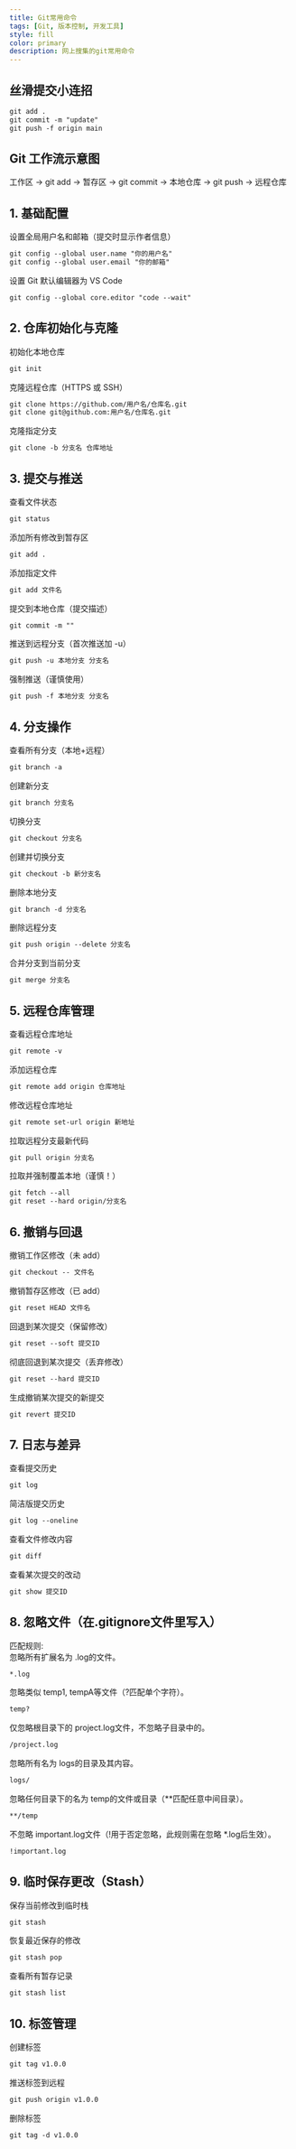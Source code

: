 ```yaml
---
title: Git常用命令
tags: [Git, 版本控制, 开发工具]
style: fill
color: primary
description: 网上搜集的git常用命令
---
```

## 丝滑提交小连招
```markdown
git add .  
git commit -m "update"  
git push -f origin main
```
## Git 工作流示意图
工作区 → git add → 暂存区 → git commit → 本地仓库 → git push → 远程仓库

## 1. 基础配置
设置全局用户名和邮箱（提交时显示作者信息）
```markdown
git config --global user.name "你的用户名"  
git config --global user.email "你的邮箱"
```
设置 Git 默认编辑器为 VS Code
```markdown
git config --global core.editor "code --wait"
```
## 2. 仓库初始化与克隆
初始化本地仓库
```markdown
git init
```
克隆远程仓库（HTTPS 或 SSH）
```markdown
git clone https://github.com/用户名/仓库名.git  
git clone git@github.com:用户名/仓库名.git
```
克隆指定分支
```markdown
git clone -b 分支名 仓库地址
```
## 3. 提交与推送
查看文件状态
```markdown
git status
```
添加所有修改到暂存区
```markdown
git add .
```
添加指定文件
```markdown
git add 文件名
```
提交到本地仓库（提交描述）
```markdown
git commit -m ""
```
推送到远程分支（首次推送加 -u）
```markdown
git push -u 本地分支 分支名
```
强制推送（谨慎使用）
```markdown
git push -f 本地分支 分支名
```
## 4. 分支操作
查看所有分支（本地+远程）
```markdown
git branch -a
```
创建新分支
```markdown
git branch 分支名
```
切换分支
```markdown
git checkout 分支名
```
创建并切换分支
```markdown
git checkout -b 新分支名
```
删除本地分支
```markdown
git branch -d 分支名
```
删除远程分支
```markdown
git push origin --delete 分支名
```
合并分支到当前分支
```markdown
git merge 分支名
```
## 5. 远程仓库管理
查看远程仓库地址
```markdown
git remote -v
```
添加远程仓库
```markdown
git remote add origin 仓库地址
```
修改远程仓库地址
```markdown
git remote set-url origin 新地址
```
拉取远程分支最新代码
```markdown
git pull origin 分支名
```
拉取并强制覆盖本地（谨慎！）
```markdown
git fetch --all  
git reset --hard origin/分支名
```
## 6. 撤销与回退
撤销工作区修改（未 add）
```markdown
git checkout -- 文件名
```
撤销暂存区修改（已 add）
```markdown
git reset HEAD 文件名
```
回退到某次提交（保留修改）
```markdown
git reset --soft 提交ID
```
彻底回退到某次提交（丢弃修改）
```markdown
git reset --hard 提交ID
```
生成撤销某次提交的新提交
```markdown
git revert 提交ID
```
## 7. 日志与差异
查看提交历史
```markdown
git log
```
简洁版提交历史
```markdown
git log --oneline
```
查看文件修改内容
```markdown
git diff
```
查看某次提交的改动
```markdown
git show 提交ID
```
## 8. 忽略文件（在.gitignore文件里写入）
匹配规则:  
忽略所有扩展名为 .log的文件。  
```markdown
*.log
```  
 
忽略类似 temp1, tempA等文件（?匹配单个字符）。 
```markdown
temp?
```
仅忽略根目录下的 project.log文件，不忽略子目录中的。 
```markdown
/project.log
```  
忽略所有名为 logs的目录及其内容。
```markdown
logs/
```  
忽略任何目录下的名为 temp的文件或目录（**匹配任意中间目录）。
```markdown
**/temp
```    
​​不忽略​​ important.log文件（!用于否定忽略，此规则需在忽略 *.log后生效）。
```markdown
!important.log
```

## 9. 临时保存更改（Stash）
保存当前修改到临时栈
```markdown
git stash
```
恢复最近保存的修改
```markdown
git stash pop
```
查看所有暂存记录
```markdown
git stash list
```
## 10. 标签管理
创建标签
```markdown
git tag v1.0.0
```
推送标签到远程
```markdown
git push origin v1.0.0
```
删除标签
```markdown
git tag -d v1.0.0
```
